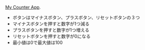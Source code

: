 [My Counter App](https://my-counter-386106.web.app/).

- ボタンはマイナスボタン、プラスボタン、リセットボタンの３つ
- マイナスボタンを押すと数字が1つ減る
- プラスボタンを押すと数字が1つ増える
- リセットボタンを押すと数字が0になる
- 最小値は0で最大値は100

